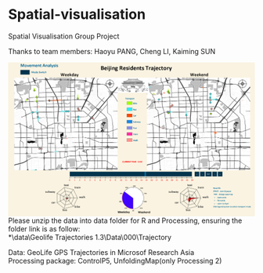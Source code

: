 # Spatial-visualisation
Spatial Visualisation Group Project 

Thanks to team members: Haoyu PANG, Cheng LI, Kaiming SUN  

<img src="Capture.PNG" alt="" style="float: left; margin-right: 10px;" />  

Please unzip the data into data folder for R and Processing, ensuring the folder link is as follow:  
*\data\Geolife Trajectories 1.3\Data\000\Trajectory  

Data: GeoLife GPS Trajectories in Microsof Research Asia  
Processing package: ControlP5, UnfoldingMap(only Processing 2)
